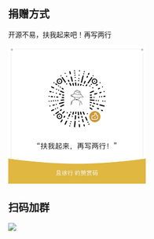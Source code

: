 ## 捐赠方式

开源不易，扶我起来吧！再写两行

<img src="../img/sponsor.jpg" width="280">

## 扫码加群

<img src="https://s2.loli.net/2022/05/17/cBElowCb7gDfyQW.jpg" width="250px" />
